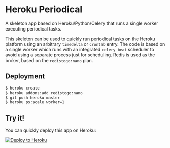 # Heroku Periodical

A skeleton app based on Heroku/Python/Celery that runs a single worker executing periodical tasks.

This skeleton can be used to quickly run periodical tasks on the Heroku platform using an arbitrary `timedelta` or `crontab` entry. The code is based on a single worker which runs with an integrated `celery beat` scheduler to avoid using a separate process just for scheduling. Redis is used as the broker, based on the `redistogo:nano` plan.

## Deployment

```bash
$ heroku create
$ heroku addons:add redistogo:nano
$ git push heroku master
$ heroku ps:scale worker=1
```

## Try it!

You can quickly deploy this app on Heroku:

[![Deploy to Heroku](https://www.herokucdn.com/deploy/button.png)](https://heroku.com/deploy)


